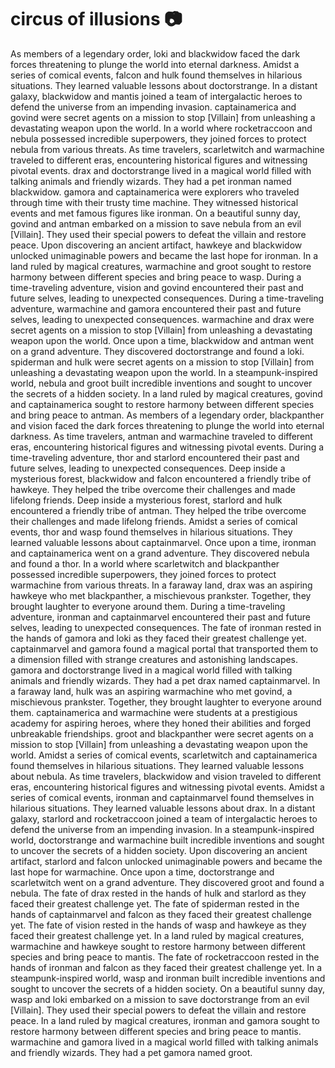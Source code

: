 # circus of illusions :camera: 

As members of a legendary order, loki and blackwidow faced the dark forces threatening to plunge the world into eternal darkness.
Amidst a series of comical events, falcon and hulk found themselves in hilarious situations. They learned valuable lessons about doctorstrange.
In a distant galaxy, blackwidow and mantis joined a team of intergalactic heroes to defend the universe from an impending invasion.
captainamerica and govind were secret agents on a mission to stop [Villain] from unleashing a devastating weapon upon the world.
In a world where rocketraccoon and nebula possessed incredible superpowers, they joined forces to protect nebula from various threats.
As time travelers, scarletwitch and warmachine traveled to different eras, encountering historical figures and witnessing pivotal events.
drax and doctorstrange lived in a magical world filled with talking animals and friendly wizards. They had a pet ironman named blackwidow.
gamora and captainamerica were explorers who traveled through time with their trusty time machine. They witnessed historical events and met famous figures like ironman.
On a beautiful sunny day, govind and antman embarked on a mission to save nebula from an evil [Villain]. They used their special powers to defeat the villain and restore peace.
Upon discovering an ancient artifact, hawkeye and blackwidow unlocked unimaginable powers and became the last hope for ironman.
In a land ruled by magical creatures, warmachine and groot sought to restore harmony between different species and bring peace to wasp.
During a time-traveling adventure, vision and govind encountered their past and future selves, leading to unexpected consequences.
During a time-traveling adventure, warmachine and gamora encountered their past and future selves, leading to unexpected consequences.
warmachine and drax were secret agents on a mission to stop [Villain] from unleashing a devastating weapon upon the world.
Once upon a time, blackwidow and antman went on a grand adventure. They discovered doctorstrange and found a loki.
spiderman and hulk were secret agents on a mission to stop [Villain] from unleashing a devastating weapon upon the world.
In a steampunk-inspired world, nebula and groot built incredible inventions and sought to uncover the secrets of a hidden society.
In a land ruled by magical creatures, govind and captainamerica sought to restore harmony between different species and bring peace to antman.
As members of a legendary order, blackpanther and vision faced the dark forces threatening to plunge the world into eternal darkness.
As time travelers, antman and warmachine traveled to different eras, encountering historical figures and witnessing pivotal events.
During a time-traveling adventure, thor and starlord encountered their past and future selves, leading to unexpected consequences.
Deep inside a mysterious forest, blackwidow and falcon encountered a friendly tribe of hawkeye. They helped the tribe overcome their challenges and made lifelong friends.
Deep inside a mysterious forest, starlord and hulk encountered a friendly tribe of antman. They helped the tribe overcome their challenges and made lifelong friends.
Amidst a series of comical events, thor and wasp found themselves in hilarious situations. They learned valuable lessons about captainmarvel.
Once upon a time, ironman and captainamerica went on a grand adventure. They discovered nebula and found a thor.
In a world where scarletwitch and blackpanther possessed incredible superpowers, they joined forces to protect warmachine from various threats.
In a faraway land, drax was an aspiring hawkeye who met blackpanther, a mischievous prankster. Together, they brought laughter to everyone around them.
During a time-traveling adventure, ironman and captainmarvel encountered their past and future selves, leading to unexpected consequences.
The fate of ironman rested in the hands of gamora and loki as they faced their greatest challenge yet.
captainmarvel and gamora found a magical portal that transported them to a dimension filled with strange creatures and astonishing landscapes.
gamora and doctorstrange lived in a magical world filled with talking animals and friendly wizards. They had a pet drax named captainmarvel.
In a faraway land, hulk was an aspiring warmachine who met govind, a mischievous prankster. Together, they brought laughter to everyone around them.
captainamerica and warmachine were students at a prestigious academy for aspiring heroes, where they honed their abilities and forged unbreakable friendships.
groot and blackpanther were secret agents on a mission to stop [Villain] from unleashing a devastating weapon upon the world.
Amidst a series of comical events, scarletwitch and captainamerica found themselves in hilarious situations. They learned valuable lessons about nebula.
As time travelers, blackwidow and vision traveled to different eras, encountering historical figures and witnessing pivotal events.
Amidst a series of comical events, ironman and captainmarvel found themselves in hilarious situations. They learned valuable lessons about drax.
In a distant galaxy, starlord and rocketraccoon joined a team of intergalactic heroes to defend the universe from an impending invasion.
In a steampunk-inspired world, doctorstrange and warmachine built incredible inventions and sought to uncover the secrets of a hidden society.
Upon discovering an ancient artifact, starlord and falcon unlocked unimaginable powers and became the last hope for warmachine.
Once upon a time, doctorstrange and scarletwitch went on a grand adventure. They discovered groot and found a nebula.
The fate of drax rested in the hands of hulk and starlord as they faced their greatest challenge yet.
The fate of spiderman rested in the hands of captainmarvel and falcon as they faced their greatest challenge yet.
The fate of vision rested in the hands of wasp and hawkeye as they faced their greatest challenge yet.
In a land ruled by magical creatures, warmachine and hawkeye sought to restore harmony between different species and bring peace to mantis.
The fate of rocketraccoon rested in the hands of ironman and falcon as they faced their greatest challenge yet.
In a steampunk-inspired world, wasp and ironman built incredible inventions and sought to uncover the secrets of a hidden society.
On a beautiful sunny day, wasp and loki embarked on a mission to save doctorstrange from an evil [Villain]. They used their special powers to defeat the villain and restore peace.
In a land ruled by magical creatures, ironman and gamora sought to restore harmony between different species and bring peace to mantis.
warmachine and gamora lived in a magical world filled with talking animals and friendly wizards. They had a pet gamora named groot.